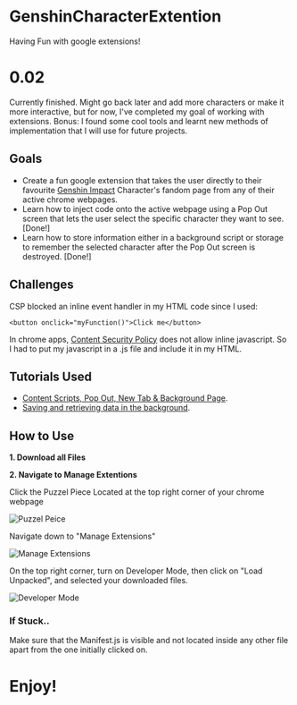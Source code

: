 # GenshinCharacterExtention
Having Fun with google extensions! 
# 0.02
Currently finished. Might go back later and add more characters or make it more interactive, but for now, I've completed my goal of working with extensions. Bonus: I found some cool tools and learnt new methods of implementation that I will use for future projects. 
## Goals
* Create a fun google extension that takes the user directly to their favourite [Genshin Impact](https://genshin.hoyoverse.com/en/) Character's fandom page from any of their active chrome webpages. 
* Learn how to inject code onto the active webpage using a Pop Out screen that lets the user select the specific character they want to see. [Done!]
* Learn how to store information either in a background script or storage to remember the selected character after the Pop Out screen is destroyed. [Done!]
## Challenges 
 CSP blocked an inline event handler in my HTML code since I used:  
```
<button onclick="myFunction()">Click me</button>
```
 In chrome apps, [Content Security Policy](https://developer.chrome.com/extensions/contentSecurityPolicy) does not allow inline javascript. So I had to put my javascript in a .js file and include it in my HTML.
## Tutorials Used
* [Content Scripts, Pop Out, New Tab & Background Page](https://youtu.be/m9mTzpRnOqE). 
* [Saving and retrieving data in the background](https://youtu.be/dFVxUrd1wzA). 

## How to Use
**1. Download all Files**

**2. Navigate to Manage Extentions**

Click the Puzzel Piece Located at the top right corner of your chrome webpage

![Puzzel Peice](https://miro.medium.com/v2/resize:fit:1000/0*7ftPt1OUoJMOqjXN)

Navigate down to "Manage Extensions"

![Manage Extensions](https://media.idownloadblog.com/wp-content/uploads/2023/01/See-installed-Chrome-extensions.png)

On the top right corner, turn on Developer Mode, then click on "Load Unpacked", and selected your downloaded files.

![Developer Mode](https://wd.imgix.net/image/BrQidfK9jaQyIHwdw91aVpkPiib2/iYdLKFsJ1KSVGLhbLRvS.png?auto=format)



### If Stuck..
Make sure that the Manifest.js is visible and not located inside any other file apart from the one initially clicked on.

# Enjoy!


